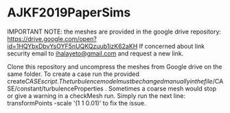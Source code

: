 # AJKF2019PaperSims

IMPORTANT NOTE: the meshes are provided in the google drive repository: https://drive.google.com/open?id=1HQYbxDbvYsOYF5nUQKQzuub1izK62aKH
If concerned about link security email to ihalayeto@gmail.com and request a new link.

Clone this repository and uncompress the meshes from Google drive on the same folder.
To create a case run the provided create$CASE script.
The turbulence model must be changed manually in the file /$CASE/constant/turbulenceProperties .
Sometimes a coarse mesh would stop or give a warning in a checkMesh run. Simply run the next line:
  transformPoints -scale '(1 1 0.01)'
to fix the issue.
